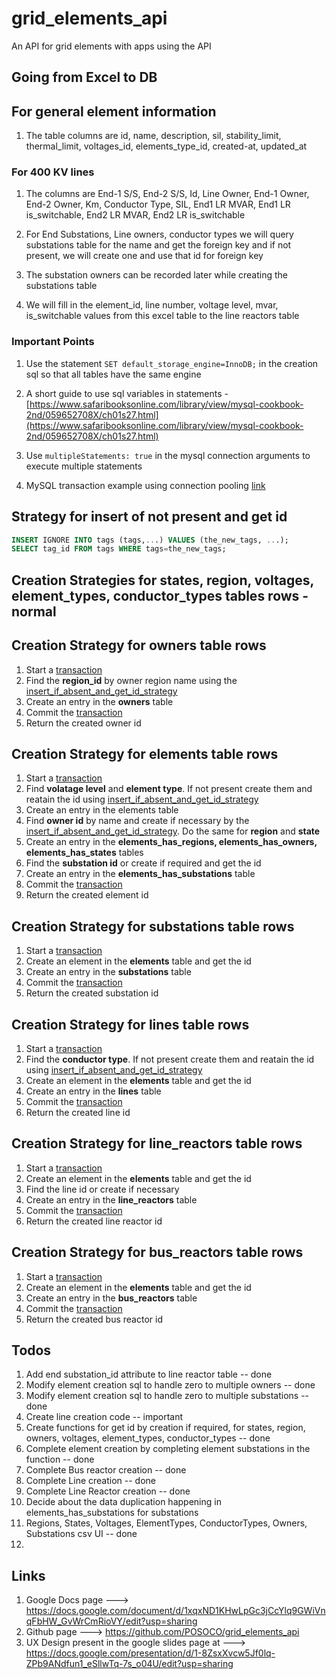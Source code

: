 # grid_elements_api
An API for grid elements with apps using the API

## Going from Excel to DB

## For general element information
1. The table columns are id, name, description, sil, stability_limit, thermal_limit, voltages_id, elements_type_id, created-at, updated_at

### For 400 KV lines

1. The columns are End-1 S/S, End-2 S/S, Id, Line Owner, End-1 Owner, End-2 Owner, Km, Conductor Type, SIL, End1 LR MVAR, End1 LR is_switchable, End2 LR MVAR, End2 LR is_switchable

2. For End Substations, Line owners, conductor types we will query substations table for the name and get the foreign key and if not present, we will create one and use that id for foreign key

3. The substation owners can be recorded later while creating the substations table

4. We will fill in the element_id, line number, voltage level, mvar, is_switchable values from this excel table to the line reactors table

### Important Points
1. Use the statement `SET default_storage_engine=InnoDB;` in the creation sql so that all tables have the same engine

2. A short guide to use sql variables in statements - [https://www.safaribooksonline.com/library/view/mysql-cookbook-2nd/059652708X/ch01s27.html](https://www.safaribooksonline.com/library/view/mysql-cookbook-2nd/059652708X/ch01s27.html)

3. Use `multipleStatements: true` in the mysql connection arguments to execute multiple statements
4. MySQL transaction example using connection pooling [link](http://stackoverflow.com/questions/37246997/nodejs-node-mysql-transaction-with-a-loop)

## <a name="insert_if_absent_and_get_id_strategy"></a> Strategy for insert of not present and get id
```sql
INSERT IGNORE INTO tags (tags,...) VALUES (the_new_tags, ...);
SELECT tag_id FROM tags WHERE tags=the_new_tags;
```

## Creation Strategies for **states, region, voltages, element_types, conductor_types** tables rows - normal

## Creation Strategy for **owners** table rows
1. Start a [transaction](https://github.com/mysqljs/mysql#transactions)
2. Find the **region_id** by owner region name using the [insert_if_absent_and_get_id_strategy](#insert_if_absent_and_get_id_strategy)
3. Create an entry in the **owners** table
4. Commit the [transaction](https://github.com/mysqljs/mysql#transactions)
5. Return the created owner id

## Creation Strategy for **elements** table rows
1. Start a [transaction](https://github.com/mysqljs/mysql#transactions)
2. Find **volatage level** and **element type**. If not present create them and reatain the id using [insert_if_absent_and_get_id_strategy](#insert_if_absent_and_get_id_strategy)
3. Create an entry in the elements table
4. Find **owner id** by name and create if necessary by the [insert_if_absent_and_get_id_strategy](#insert_if_absent_and_get_id_strategy). Do the same for **region** and **state**
5. Create an entry in the **elements_has_regions, elements_has_owners, elements_has_states** tables
6. Find the **substation id** or create if required and get the id 
7. Create an entry in the **elements_has_substations** table
8. Commit the [transaction](https://github.com/mysqljs/mysql#transactions)
9. Return the created element id

## Creation Strategy for **substations** table rows
1. Start a [transaction](https://github.com/mysqljs/mysql#transactions)
2. Create an element in the **elements** table and get the id
3. Create an entry in the **substations** table
4. Commit the [transaction](https://github.com/mysqljs/mysql#transactions)
5. Return the created substation id

## Creation Strategy for **lines** table rows
1. Start a [transaction](https://github.com/mysqljs/mysql#transactions)
2. Find the **conductor type**. If not present create them and reatain the id using [insert_if_absent_and_get_id_strategy](#insert_if_absent_and_get_id_strategy)
3. Create an element in the **elements** table and get the id
4. Create an entry in the **lines** table
5. Commit the [transaction](https://github.com/mysqljs/mysql#transactions)
6. Return the created line id

## Creation Strategy for **line_reactors** table rows
1. Start a [transaction](https://github.com/mysqljs/mysql#transactions)
2. Create an element in the **elements** table and get the id
3. Find the line id or create if necessary
4. Create an entry in the **line_reactors** table
5. Commit the [transaction](https://github.com/mysqljs/mysql#transactions)
6. Return the created line reactor id

## Creation Strategy for **bus_reactors** table rows
1. Start a [transaction](https://github.com/mysqljs/mysql#transactions)
2. Create an element in the **elements** table and get the id
3. Create an entry in the **bus_reactors** table
4. Commit the [transaction](https://github.com/mysqljs/mysql#transactions)
5. Return the created bus reactor id

## Todos
1. Add end substation_id attribute to line reactor table -- done
2. Modify element creation sql to handle zero to multiple owners -- done
3. Modify element creation sql to handle zero to multiple substations -- done
4. Create line creation code -- important
5. Create functions for get id by creation if required, for states, region, owners, voltages, element_types, conductor_types -- done
6. Complete element creation by completing element substations in the function -- done
7. Complete Bus reactor creation -- done
8. Complete Line creation -- done
9. Complete Line Reactor creation -- done
10. Decide about the data duplication happening in elements_has_substations for substations
11. Regions, States, Voltages, ElementTypes, ConductorTypes, Owners, Substations csv UI -- done
12. 

## Links
1. Google Docs page ---> https://docs.google.com/document/d/1xqxND1KHwLpGc3jCcYlq9GWiVnqFbHW_GvWrCmRioVY/edit?usp=sharing
2. Github page ---> https://github.com/POSOCO/grid_elements_api 
3. UX Design present in the google slides page at ---> https://docs.google.com/presentation/d/1-8ZsxXvcw5Jf0lq-ZPb9ANdfun1_eSllwTq-7s_o04U/edit?usp=sharing
